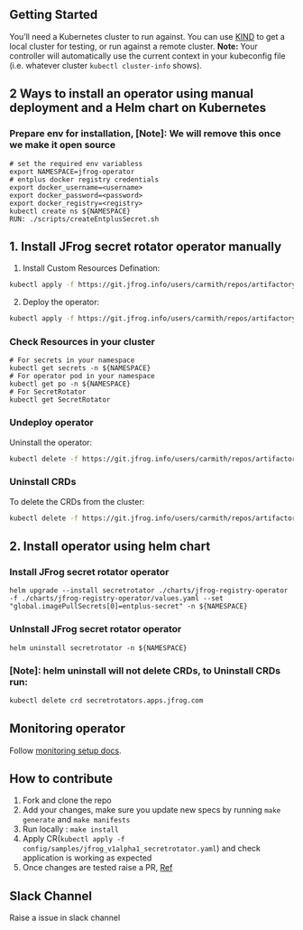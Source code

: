 
## Getting Started
You’ll need a Kubernetes cluster to run against. You can use [KIND](https://sigs.k8s.io/kind) to get a local cluster for testing, or run against a remote cluster.
**Note:** Your controller will automatically use the current context in your kubeconfig file (i.e. whatever cluster `kubectl cluster-info` shows).

## 2 Ways to install an operator using manual deployment and a Helm chart on Kubernetes
### Prepare env for installation, [Note]: We will remove this once we make it open source
```shell
# set the required env variabless
export NAMESPACE=jfrog-operator
# entplus docker registry credentials
export docker_username=<username>
export docker_password=<password>
export docker_registry=<registry>
kubectl create ns ${NAMESPACE}
RUN: ./scripts/createEntplusSecret.sh
```

## 1. Install JFrog secret rotator operator manually
1. Install Custom Resources Defination:
```sh
kubectl apply -f https://git.jfrog.info/users/carmith/repos/artifactory-secrets-rotator/raw/config/crd/bases/apps.jfrog.com_secretrotators.yaml?at=refs%2Fheads%2Ffeature%2FINST-7020-1
```
2. Deploy the operator:
```sh
kubectl apply -f https://git.jfrog.info/users/carmith/repos/artifactory-secrets-rotator/raw/config/deploy/operator.yaml?at=refs%2Fheads%2Ffeature%2FINST-7020-1
```
### Check Resources in your cluster
```shell
# For secrets in your namespace
kubectl get secrets -n ${NAMESPACE}
# For operator pod in your namespace
kubectl get po -n ${NAMESPACE}
# For SecretRotator
kubectl get SecretRotator
```
### Undeploy operator
Uninstall the operator:
```sh
kubectl delete -f https://git.jfrog.info/users/carmith/repos/artifactory-secrets-rotator/raw/config/deploy/operator.yaml?at=refs%2Fheads%2Ffeature%2FINST-7020-1
```
### Uninstall CRDs
To delete the CRDs from the cluster:
```sh
kubectl delete -f https://git.jfrog.info/users/carmith/repos/artifactory-secrets-rotator/raw/config/crd/bases/apps.jfrog.com_secretrotators.yaml?at=refs%2Fheads%2Ffeature%2FINST-7020-1
```

## 2. Install operator using helm chart
### Install JFrog secret rotator operator
```shell
helm upgrade --install secretrotator ./charts/jfrog-registry-operator -f ./charts/jfrog-registry-operator/values.yaml --set "global.imagePullSecrets[0]=entplus-secret" -n ${NAMESPACE}
```
### UnInstall JFrog secret rotator operator
```shell
helm uninstall secretrotator -n ${NAMESPACE}
```
### [Note]: helm uninstall will not delete CRDs, to Uninstall CRDs run:
```sh
kubectl delete crd secretrotators.apps.jfrog.com
```

## Monitoring operator
Follow [monitoring setup docs](./config/monitoring/).

## How to contribute
1. Fork and clone the repo
2. Add your changes, make sure you update new specs by running `make generate` and `make manifests`
3. Run locally : `make install`
4. Apply CR(`kubectl apply -f config/samples/jfrog_v1alpha1_secretrotator.yaml`) and check application is working as expected
4. Once changes are tested raise a PR, [Ref](https://docs.github.com/en/desktop/working-with-your-remote-repository-on-github-or-github-enterprise/creating-an-issue-or-pull-request-from-github-desktop)

## Slack Channel
Raise a issue in slack channel
